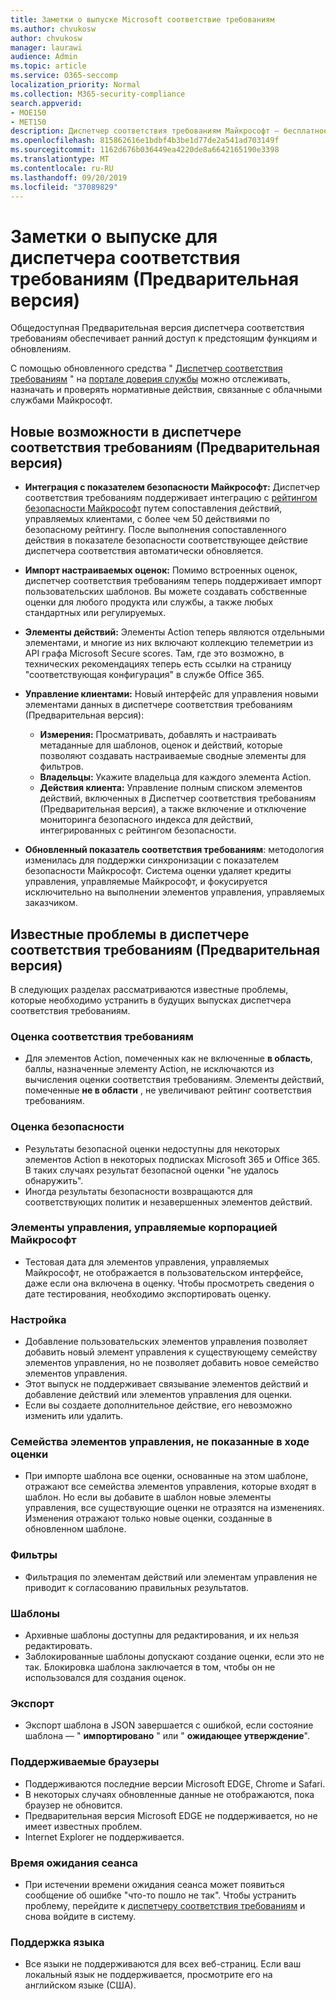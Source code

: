 ```yaml
---
title: Заметки о выпуске Microsoft соответствие требованиям
ms.author: chvukosw
author: chvukosw
manager: laurawi
audience: Admin
ms.topic: article
ms.service: O365-seccomp
localization_priority: Normal
ms.collection: M365-security-compliance
search.appverid:
- MOE150
- MET150
description: Диспетчер соответствия требованиям Майкрософт — бесплатное средство оценки рисков на основе рабочих процессов на портале доверия службы Майкрософт. Диспетчер соответствия требованиям позволяет отслеживать, назначать и проверять нормативные действия, связанные с облачными службами Майкрософт.
ms.openlocfilehash: 815862616e1bdbf4b3be1d77de2a541ad703149f
ms.sourcegitcommit: 1162d676b036449ea4220de8a6642165190e3398
ms.translationtype: MT
ms.contentlocale: ru-RU
ms.lasthandoff: 09/20/2019
ms.locfileid: "37089829"
---
```

# <a name="release-notes-for-compliance-manager-preview"></a>Заметки о выпуске для диспетчера соответствия требованиям (Предварительная версия)

Общедоступная Предварительная версия диспетчера соответствия требованиям обеспечивает ранний доступ к предстоящим функциям и обновлениям.

С помощью обновленного средства " [Диспетчер соответствия требованиям](https://servicetrust.microsoft.com/ComplianceManager) " на [портале доверия службы](https://servicetrust.microsoft.com) можно отслеживать, назначать и проверять нормативные действия, связанные с облачными службами Майкрософт.

## <a name="whats-new-in-compliance-manager-preview"></a>Новые возможности в диспетчере соответствия требованиям (Предварительная версия)

- **Интеграция с показателем безопасности Майкрософт:** Диспетчер соответствия требованиям поддерживает интеграцию с [рейтингом безопасности Майкрософт](../security/mtp/microsoft-secure-score.md) путем сопоставления действий, управляемых клиентами, с более чем 50 действиями по безопасному рейтингу. После выполнения сопоставленного действия в показателе безопасности соответствующее действие диспетчера соответствия автоматически обновляется.

- **Импорт настраиваемых оценок:** Помимо встроенных оценок, диспетчер соответствия требованиям теперь поддерживает импорт пользовательских шаблонов. Вы можете создавать собственные оценки для любого продукта или службы, а также любых стандартных или регулируемых.

- **Элементы действий:** Элементы Action теперь являются отдельными элементами, и многие из них включают коллекцию телеметрии из API графа Microsoft Secure scores. Там, где это возможно, в технических рекомендациях теперь есть ссылки на страницу "соответствующая конфигурация" в службе Office 365.

- **Управление клиентами:** Новый интерфейс для управления новыми элементами данных в диспетчере соответствия требованиям (Предварительная версия):
    - **Измерения:** Просматривать, добавлять и настраивать метаданные для шаблонов, оценок и действий, которые позволяют создавать настраиваемые сводные элементы для фильтров.
    - **Владельцы:** Укажите владельца для каждого элемента Action.
    - **Действия клиента:** Управление полным списком элементов действий, включенных в Диспетчер соответствия требованиям (Предварительная версия), а также включение и отключение мониторинга безопасного индекса для действий, интегрированных с рейтингом безопасности.

- **Обновленный показатель соответствия требованиям**: методология изменилась для поддержки синхронизации с показателем безопасности Майкрософт. Система оценки удаляет кредиты управления, управляемые Майкрософт, и фокусируется исключительно на выполнении элементов управления, управляемых заказчиком.

## <a name="known-issues-in-compliance-manager-preview"></a>Известные проблемы в диспетчере соответствия требованиям (Предварительная версия)

В следующих разделах рассматриваются известные проблемы, которые необходимо устранить в будущих выпусках диспетчера соответствия требованиям.

### <a name="compliance-score"></a>Оценка соответствия требованиям

- Для элементов Action, помеченных как не включенные **в область**, баллы, назначенные элементу Action, не исключаются из вычисления оценки соответствия требованиям. Элементы действий, помеченные **не в области** , не увеличивают рейтинг соответствия требованиям.

### <a name="secure-score"></a>Оценка безопасности

- Результаты безопасной оценки недоступны для некоторых элементов Action в некоторых подписках Microsoft 365 и Office 365. В таких случаях результат безопасной оценки "не удалось обнаружить".
- Иногда результаты безопасности возвращаются для соответствующих политик и незавершенных элементов действий.

### <a name="microsoft-managed-controls"></a>Элементы управления, управляемые корпорацией Майкрософт

- Тестовая дата для элементов управления, управляемых Майкрософт, не отображается в пользовательском интерфейсе, даже если она включена в оценку. Чтобы просмотреть сведения о дате тестирования, необходимо экспортировать оценку.

### <a name="customization"></a>Настройка

- Добавление пользовательских элементов управления позволяет добавить новый элемент управления к существующему семейству элементов управления, но не позволяет добавить новое семейство элементов управления.
- Этот выпуск не поддерживает связывание элементов действий и добавление действий или элементов управления для оценки.
- Если вы создаете дополнительное действие, его невозможно изменить или удалить.

### <a name="control-families-not-shown-in-assessments"></a>Семейства элементов управления, не показанные в ходе оценки

- При импорте шаблона все оценки, основанные на этом шаблоне, отражают все семейства элементов управления, которые входят в шаблон. Но если вы добавите в шаблон новые элементы управления, все существующие оценки не отразятся на изменениях. Изменения отражают только новые оценки, созданные в обновленном шаблоне.

### <a name="filters"></a>Фильтры

- Фильтрация по элементам действий или элементам управления не приводит к согласованию правильных результатов.

### <a name="templates"></a>Шаблоны

- Архивные шаблоны доступны для редактирования, и их нельзя редактировать.
- Заблокированные шаблоны допускают создание оценки, если это не так. Блокировка шаблона заключается в том, чтобы он не использовался для создания оценок.

### <a name="export"></a>Экспорт

- Экспорт шаблона в JSON завершается с ошибкой, если состояние шаблона — " **импортировано** " или " **ожидающее утверждение**".

### <a name="supported-browsers"></a>Поддерживаемые браузеры

- Поддерживаются последние версии Microsoft EDGE, Chrome и Safari.
- В некоторых случаях обновленные данные не отображаются, пока браузер не обновится.
- Предварительная версия Microsoft EDGE не поддерживается, но не имеет известных проблем.
- Internet Explorer не поддерживается.

### <a name="session-timeout"></a>Время ожидания сеанса

- При истечении времени ожидания сеанса может появиться сообщение об ошибке "что-то пошло не так". Чтобы устранить проблему, перейдите к [диспетчеру соответствия требованиям](https://servicetrust.microsoft.com/ComplianceManager) и снова войдите в систему.
 
### <a name="language-support"></a>Поддержка языка

- Все языки не поддерживаются для всех веб-страниц. Если ваш локальный язык не поддерживается, просмотрите его на английском языке (США).